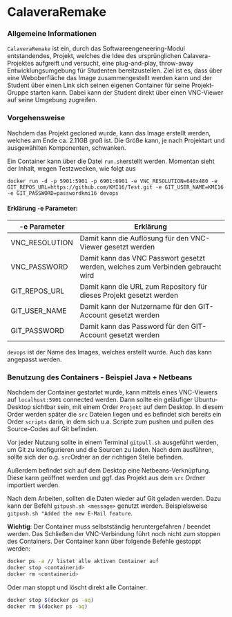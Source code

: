 # CalaveraRemake
### Allgemeine Informationen

`CalaveraRemake` ist ein, durch das Softwareengeneering-Modul entstandendes, Projekt, welches die Idee des ursprünglichen Calavera-Projektes aufgreift und versucht, eine plug-and-play, throw-away Entwicklungsumgebung für Studenten bereitzustellen. 
Ziel ist es, dass über eine Weboberfläche das Image zusammengestellt werden kann und der Student über einen Link sich seinen eigenen Container für seine Projekt-Gruppe starten kann. Dabei kann der Student direkt über einen VNC-Viewer auf seine Umgebung zugreifen.

### Vorgehensweise
Nachdem das Projekt gecloned wurde, kann das Image erstellt werden, welches am Ende ca. 2.11GB groß ist. Die Größe kann, je nach Projektart und ausgewählten Komponenten, schwanken.

Ein Container kann über die Datei `run.sh`erstellt werden. Momentan sieht der Inhalt, wegen Testzwecken, wie folgt aus
```shell
docker run -d -p 5901:5901 -p 6901:6901 -e VNC_RESOLUTION=640x480 -e GIT_REPOS_URL=https://github.com/KMI16/Test.git -e GIT_USER_NAME=KMI16 -e GIT_PASSWORD=passwordkmi16 devops
```

#### Erklärung -e Parameter:

| -e Parameter   | Erklärung     |
| ---------------|---------------| 
| VNC_RESOLUTION | Damit kann die Auflösung für den VNC-Viewer gesetzt werden | 
| VNC_PASSWORD   | Damit kann das VNC Passwort gesetzt werden, welches zum Verbinden gebraucht wird      |              
| GIT_REPOS_URL  | Damit kann die URL zum Repository für dieses Projekt gesetzt werden      |
| GIT_USER_NAME  | Damit kann der Nutzername für den GIT-Account gesetzt werden |
| GIT_PASSWORD   | Damit kann das Password für den GIT-Account gesetzt werden | 

`devops` ist der Name des Images, welches erstellt wurde. Auch das kann angepasst werden.

### Benutzung des Containers - Beispiel Java + Netbeans
Nachdem der Container gestartet wurde, kann mittels eines VNC-Viewers auf `localhost:5901` connected werden. Dann sollte ein geläufiger Ubuntu-Desktop sichtbar sein, mit einem Order `Projekt` auf dem Desktop. In diesem Order werden später die `src` Dateien liegen und es befindet sich bereits ein Order `scripts` darin, in dem sich u.a. Scripte zum pushen und pullen des Source-Codes auf Git befinden.

Vor jeder Nutzung sollte in einem Terminal `gitpull.sh` ausgeführt werden, um Git zu knofigurieren und die Sourcen zu laden. Nach dem ausführen, sollte sich der o.g. `src`Ordner an der richtigen Stelle befinden.

Außerdem befindet sich auf dem Desktop eine Netbeans-Verknüpfung. Diese kann geöffnet werden und ggf. das Projekt aus dem `src` Ordner importiert werden.

Nach dem Arbeiten, sollten die Daten wieder auf Git geladen werden. Dazu kann der Befehl `gitpush.sh <message>` genutzt werden. Beispielsweise `gitpush.sh "Added the new E-Mail feature`. 

**Wichtig**: Der Container muss selbstständig heruntergefahren / beendet werden. Das Schließen der VNC-Verbindung führt noch nicht zum stoppen des Containers. Der Container kann über folgende Befehle gestoppt werden:
```sh
docker ps -a // listet alle aktiven Container auf
docker stop <containerid>
docker rm <containerid>
```
Oder man stoppt und löscht direkt alle Container.
```sh
docker stop $(docker ps -aq)
docker rm $(docker ps -aq)
```
